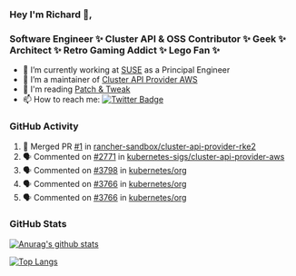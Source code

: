 ### Hey I'm Richard 👋, 

<h3 align="left">Software Engineer ✨ Cluster API & OSS Contributor ✨ Geek ✨ Architect ✨ Retro Gaming Addict ✨ Lego Fan ✨</h3>

- 🔭 I’m currently working at [SUSE](https://www.suse.com/) as a Principal Engineer
- 👯 I’m a maintainer of [Cluster API Provider AWS](https://github.com/kubernetes-sigs/cluster-api-provider-aws)
- 💬 I'm reading [Patch & Tweak](https://bjooks.com/products/patch-tweak-exploring-modular-synthesis)
- 📫 How to reach me: [![Twitter Badge](https://img.shields.io/badge/-@fruit_case-00acee?style=flat&logo=Twitter&logoColor=white)](https://twitter.com/intent/follow?screen_name=fruit_case "Follow on Twitter")

### GitHub Activity 

<!--START_SECTION:activity-->
1. 🎉 Merged PR [#1](https://github.com/rancher-sandbox/cluster-api-provider-rke2/pull/1) in [rancher-sandbox/cluster-api-provider-rke2](https://github.com/rancher-sandbox/cluster-api-provider-rke2)
2. 🗣 Commented on [#2771](https://github.com/kubernetes-sigs/cluster-api-provider-aws/issues/2771) in [kubernetes-sigs/cluster-api-provider-aws](https://github.com/kubernetes-sigs/cluster-api-provider-aws)
3. 🗣 Commented on [#3798](https://github.com/kubernetes/org/issues/3798) in [kubernetes/org](https://github.com/kubernetes/org)
4. 🗣 Commented on [#3766](https://github.com/kubernetes/org/issues/3766) in [kubernetes/org](https://github.com/kubernetes/org)
5. 🗣 Commented on [#3766](https://github.com/kubernetes/org/issues/3766) in [kubernetes/org](https://github.com/kubernetes/org)
<!--END_SECTION:activity-->

### GitHub Stats

[![Anurag's github stats](https://github-readme-stats.vercel.app/api?username=richardcase&count_private=true&show_icons=true)](https://github.com/anuraghazra/github-readme-stats)

[![Top Langs](https://github-readme-stats.vercel.app/api/top-langs/?username=richardcase&hide=html&layout=compact)](https://github.com/anuraghazra/github-readme-stats)
